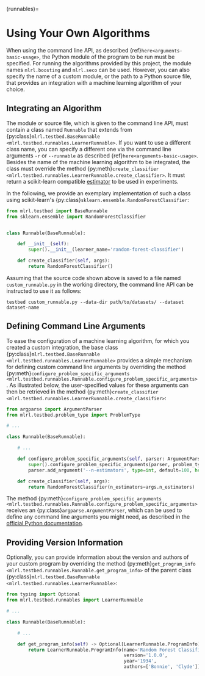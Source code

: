 (runnables)=

# Using Your Own Algorithms

When using the command line API, as described {ref}`here<arguments-basic-usage>`, the Python module of the program to be run must be specified. For running the algorithms provided by this project, the module names `mlrl.boosting` and `mlrl.seco` can be used. However, you can also specify the name of a custom module, or the path to a Python source file, that provides an integration with a machine learning algorithm of your choice.

## Integrating an Algorithm

The module or source file, which is given to the command line API, must contain a class named `Runnable` that extends from {py:class}`mlrl.testbed.BaseRunnable <mlrl.testbed.runnables.LearnerRunnable>`. If you want to use a different class name, you can specify a different one via the command line arguments `-r` or `--runnable` as described {ref}`here<arguments-basic-usage>`. Besides the name of the machine learning algorithm to be integrated, the class must override the method {py:meth}`create_classifier <mlrl.testbed.runnables.LearnerRunnable.create_classifier>`. It must return a scikit-learn compatible [estimator](https://scikit-learn.org/stable/glossary.html#term-estimators) to be used in experiments.

In the following, we provide an exemplary implementation of such a class using scikit-learn's {py:class}`sklearn.ensemble.RandomForestClassifier`:

```python
from mlrl.testbed import BaseRunnable
from sklearn.ensemble import RandomForestClassifier


class Runnable(BaseRunnable):

    def __init__(self):
        super().__init__(learner_name='random-forest-classifier')

    def create_classifier(self, args):
        return RandomForestClassifier()

```

Assuming that the source code shown above is saved to a file named `custom_runnable.py` in the working directory, the command line API can be instructed to use it as follows:

```text
testbed custom_runnable.py --data-dir path/to/datasets/ --dataset dataset-name
```

## Defining Command Line Arguments

To ease the configuration of a machine learning algorithm, for which you created a custom integration, the base class {py:class}`mlrl.testbed.BaseRunnable <mlrl.testbed.runnables.LearnerRunnable>` provides a simple mechanism for defining custom command line arguments by overriding the method {py:meth}`configure_problem_specific_arguments <mlrl.testbed.runnables.Runnable.configure_problem_specific_arguments>`. As illustrated below, the user-specified  values for these arguments can then be retrieved in the method {py:meth}`create_classifier <mlrl.testbed.runnables.LearnerRunnable.create_classifier>`:

```python
from argparse import ArgumentParser
from mlrl.testbed.problem_type import ProblemType

# ...

class Runnable(BaseRunnable):

    # ...

    def configure_problem_specific_arguments(self, parser: ArgumentParser, problem_type: ProblemType):
        super().configure_problem_specific_arguments(parser, problem_type)
        parser.add_argument('--n-estimators', type=int, default=100, help='The number of trees in the forest')

    def create_classifier(self, args):
        return RandomForestClassifier(n_estimators=args.n_estimators)

```

The method {py:meth}`configure_problem_specific_arguments <mlrl.testbed.runnables.Runnable.configure_problem_specific_arguments>` receives an {py:class}`argparse.ArgumentParser`, which can be used to define any command line arguments you might need, as described in the [official Python documentation](https://docs.python.org/3/library/argparse.html).

## Providing Version Information

Optionally, you can provide information about the version and authors of your custom program by overriding the method {py:meth}`get_program_info <mlrl.testbed.runnables.Runnable.get_program_info>` of the parent class {py:class}`mlrl.testbed.BaseRunnable <mlrl.testbed.runnables.LearnerRunnable>`:

```python
from typing import Optional
from mlrl.testbed.runnables import LearnerRunnable

# ...

class Runnable(BaseRunnable):

    # ...

    def get_program_info(self) -> Optional[LearnerRunnable.ProgramInfo]:
        return LearnerRunnable.ProgramInfo(name='Random Forest Classifier',
                                           version='1.0.0',
                                           year='1934',
                                           authors=['Bonnie', 'Clyde'])

```
